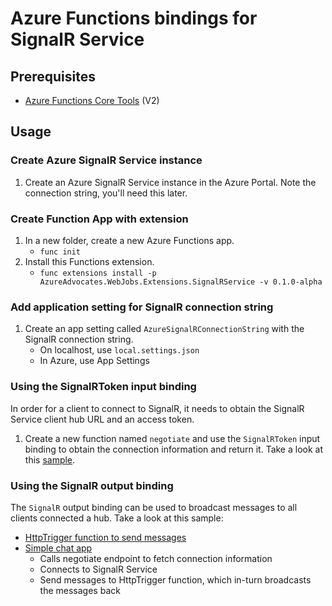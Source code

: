 # Azure Functions bindings for SignalR Service

## Prerequisites

- [Azure Functions Core Tools](https://github.com/Azure/azure-functions-core-tools) (V2)

## Usage

### Create Azure SignalR Service instance

1. Create an Azure SignalR Service instance in the Azure Portal. Note the connection string, you'll need this later.

### Create Function App with extension

1. In a new folder, create a new Azure Functions app.
    - `func init`
1. Install this Functions extension.
    - `func extensions install -p AzureAdvocates.WebJobs.Extensions.SignalRService -v 0.1.0-alpha`

### Add application setting for SignalR connection string

1. Create an app setting called `AzureSignalRConnectionString` with the SignalR connection string.
    - On localhost, use `local.settings.json`
    - In Azure, use App Settings

### Using the SignalRToken input binding

In order for a client to connect to SignalR, it needs to obtain the SignalR Service client hub URL and an access token.

1. Create a new function named `negotiate` and use the `SignalRToken` input binding to obtain the connection information and return it. Take a look at this [sample](samples/simple-chat/functionapp/negotiate/).

### Using the SignalR output binding

The `SignalR` output binding can be used to broadcast messages to all clients connected a hub. Take a look at this sample:

- [HttpTrigger function to send messages](samples/simple-chat/functionapp/messages/)
- [Simple chat app](samples/simple-chat/content/index.html)
    - Calls negotiate endpoint to fetch connection information
    - Connects to SignalR Service
    - Send messages to HttpTrigger function, which in-turn broadcasts the messages back


